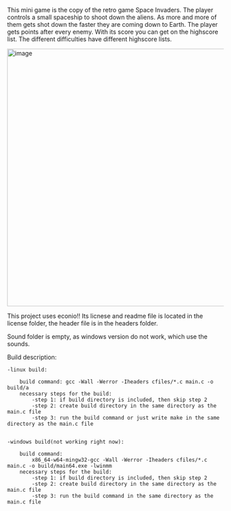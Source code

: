 This mini game is the copy of the retro game Space Invaders. The player controls a small spaceship to shoot down the aliens.
As more and more of them gets shot down the faster they are coming down to Earth. The player gets points after every enemy.
With its score you can get on the highscore list. The different difficulties have different highscore lists.



<img width="800" height="600" alt="image" src="https://github.com/user-attachments/assets/89be23f6-fe59-401b-879d-dba2177f7b33" />












This project uses econio!! Its licnese and readme file is located in the license folder, the header file is in the headers folder.

Sound folder is empty, as windows version do not work, which use the sounds.

Build description:

    -linux build:

        build command: gcc -Wall -Werror -Iheaders cfiles/*.c main.c -o build/a
        necessary steps for the build:
            -step 1: if build directory is included, then skip step 2
            -step 2: create build directory in the same directory as the main.c file
            -step 3: run the build command or just write make in the same directory as the main.c file


    -windows build(not working right now):

        build command: 
            x86_64-w64-mingw32-gcc -Wall -Werror -Iheaders cfiles/*.c main.c -o build/main64.exe -lwinmm
        necessary steps for the build:
            -step 1: if build directory is included, then skip step 2
            -step 2: create build directory in the same directory as the main.c file
            -step 3: run the build command in the same directory as the main.c file
